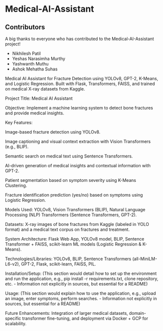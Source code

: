 # Medical-AI-Assistant
 ## Contributors

A big thanks to everyone who has contributed to the Medical-AI-Assistant project!

- Nikhilesh Patil
- Yeshas Narasimha Murthy 
- Yashwanth Muthu 
- Ashok Mehatha Suhas 

 Medical AI Assistant for Fracture Detection using YOLOv8, GPT-2, K-Means, and Logistic Regression. Built with Flask, Transformers, FAISS, and trained on medical X-ray datasets from Kaggle. 
 
Project Title: Medical AI Assistant 


Objective: Implement a machine learning system to detect bone fractures and provide medical insights. 

Key Features:

Image-based fracture detection using YOLOv8. 

Image captioning and visual context extraction with Vision Transformers (e.g., BLIP). 

Semantic search on medical text using Sentence Transformers. 

AI-driven generation of medical insights and contextual information with GPT-2. 





Patient segmentation based on symptom severity using K-Means Clustering. 

Fracture identification prediction (yes/no) based on symptoms using Logistic Regression. 


Models Used: YOLOv8, Vision Transformers (BLIP), Natural Language Processing (NLP) Transformers (Sentence Transformers, GPT-2). 


Datasets: X-ray images of bone fractures from Kaggle (labeled in YOLO format) and a medical text corpus on fractures and treatment. 


System Architecture: Flask Web App, YOLOv8 model, BLIP, Sentence Transformer + FAISS, scikit-learn ML models (Logistic Regression & K-Means). 


Technologies/Libraries: YOLOv8, BLIP, Sentence Transformers (all-MiniLM-L6-v2), GPT-2, Flask, scikit-learn, FAISS, PIL. 





Installation/Setup: (This section would detail how to set up the environment and run the application, e.g., pip install -r requirements.txt, clone repository, etc. - Information not explicitly in sources, but essential for a README)

Usage: (This section would explain how to use the application, e.g., upload an image, enter symptoms, perform searches. - Information not explicitly in sources, but essential for a README)


Future Enhancements: Integration of larger medical datasets, domain-specific transformer fine-tuning, and deployment via Docker + GCP for scalability. 